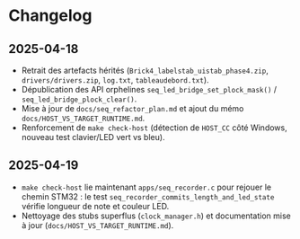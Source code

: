 # Changelog

## 2025-04-18
- Retrait des artefacts hérités (`Brick4_labelstab_uistab_phase4.zip`, `drivers/drivers.zip`, `log.txt`, `tableaudebord.txt`).
- Dépublication des API orphelines `seq_led_bridge_set_plock_mask()` / `seq_led_bridge_plock_clear()`.
- Mise à jour de `docs/seq_refactor_plan.md` et ajout du mémo `docs/HOST_VS_TARGET_RUNTIME.md`.
- Renforcement de `make check-host` (détection de `HOST_CC` côté Windows, nouveau test clavier/LED vert vs bleu).

## 2025-04-19
- `make check-host` lie maintenant `apps/seq_recorder.c` pour rejouer le chemin STM32 : le test `seq_recorder_commits_length_and_led_state` vérifie longueur de note et couleur LED.
- Nettoyage des stubs superflus (`clock_manager.h`) et documentation mise à jour (`docs/HOST_VS_TARGET_RUNTIME.md`).
